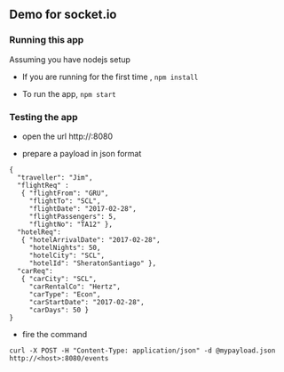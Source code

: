 ## Demo for socket.io

### Running this app

Assuming you have nodejs setup

  * If you are running for the first time , `npm install` 

  * To run the app, `npm start`

### Testing the app

  * open the url http://<hostname>:8080

  * prepare a payload in json format

  ```
  { 
    "traveller": "Jim",  
    "flightReq" : 
     { "flightFrom": "GRU",
       "flightTo": "SCL",
       "flightDate": "2017-02-28",
       "flightPassengers": 5,
       "flightNo": "TA12" },
    "hotelReq": 
     { "hotelArrivalDate": "2017-02-28",
       "hotelNights": 50,
       "hotelCity": "SCL",
       "hotelId": "SheratonSantiago" },
    "carReq": 
     { "carCity": "SCL",
       "carRentalCo": "Hertz",
       "carType": "Econ",
       "carStartDate": "2017-02-28",
       "carDays": 50 } 
  }

```


  * fire the command 

  `curl -X POST -H "Content-Type: application/json" -d @mypayload.json http://<host>:8080/events`
